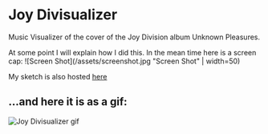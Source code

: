 # Joy Divisualizer

Music Visualizer of the cover of the Joy Division album Unknown Pleasures.

At some point I will explain how I did this. In the mean time here is a screen cap:
![Screen Shot](/assets/screenshot.jpg "Screen Shot" | width=50)

My sketch is also hosted [here](https://www.openprocessing.org/sketch/588617)

## ...and here it is as a gif:
![Joy Divisualizer gif](assets/joydiv.gif "also hosted on giphy")
